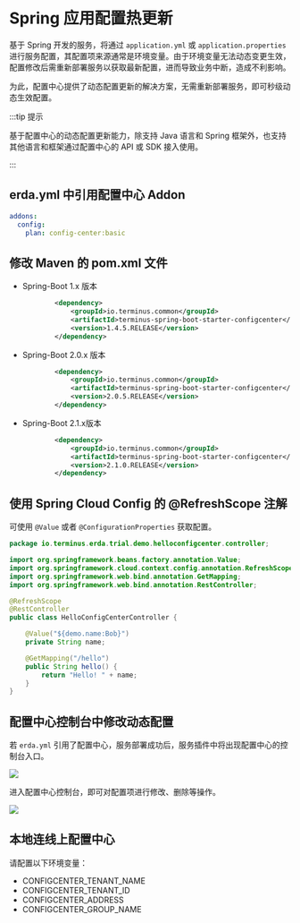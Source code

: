 # Spring 应用配置热更新

基于 Spring 开发的服务，将通过 `application.yml` 或 `application.properties` 进行服务配置，其配置项来源通常是环境变量。由于环境变量无法动态变更生效，配置修改后需重新部署服务以获取最新配置，进而导致业务中断，造成不利影响。

为此，配置中心提供了动态配置更新的解决方案，无需重新部署服务，即可秒级动态生效配置。

:::tip 提示

基于配置中心的动态配置更新能力，除支持 Java 语言和 Spring 框架外，也支持其他语言和框架通过配置中心的 API 或 SDK 接入使用。

 :::

## erda.yml 中引用配置中心 Addon


```yaml
addons:
  config:
    plan: config-center:basic
```

## 修改 Maven 的 pom.xml 文件

* Spring-Boot 1.x 版本

  ```xml
          <dependency>
              <groupId>io.terminus.common</groupId>
              <artifactId>terminus-spring-boot-starter-configcenter</artifactId>
              <version>1.4.5.RELEASE</version>
          </dependency>
  ```

* Spring-Boot 2.0.x 版本

  ```xml
          <dependency>
              <groupId>io.terminus.common</groupId>
              <artifactId>terminus-spring-boot-starter-configcenter</artifactId>
              <version>2.0.5.RELEASE</version>
          </dependency>
  ```

* Spring-Boot 2.1.x版本

  ```xml
          <dependency>
              <groupId>io.terminus.common</groupId>
              <artifactId>terminus-spring-boot-starter-configcenter</artifactId>
              <version>2.1.0.RELEASE</version>
          </dependency>
  ```

## 使用 Spring Cloud Config 的 @RefreshScope 注解

可使用 `@Value` 或者 `@ConfigurationProperties` 获取配置。

```java
package io.terminus.erda.trial.demo.helloconfigcenter.controller;

import org.springframework.beans.factory.annotation.Value;
import org.springframework.cloud.context.config.annotation.RefreshScope;
import org.springframework.web.bind.annotation.GetMapping;
import org.springframework.web.bind.annotation.RestController;

@RefreshScope
@RestController
public class HelloConfigCenterController {

    @Value("${demo.name:Bob}")
    private String name;

    @GetMapping("/hello")
    public String hello() {
        return "Hello! " + name;
    }
}

```

## 配置中心控制台中修改动态配置

若 `erda.yml` 引用了配置中心，服务部署成功后，服务插件中将出现配置中心的控制台入口。

![](https://terminus-paas.oss-cn-hangzhou.aliyuncs.com/paas-doc/2021/08/19/c69af722-5cc2-4cb7-8043-4cf558aacdb1.png)

进入配置中心控制台，即可对配置项进行修改、删除等操作。

![](https://terminus-paas.oss-cn-hangzhou.aliyuncs.com/paas-doc/2021/08/19/43c9de68-d23f-4283-8cfd-6becdc6f163f.png)

## 本地连线上配置中心

请配置以下环境变量：

- CONFIGCENTER_TENANT_NAME
- CONFIGCENTER_TENANT_ID
- CONFIGCENTER_ADDRESS
- CONFIGCENTER_GROUP_NAME
